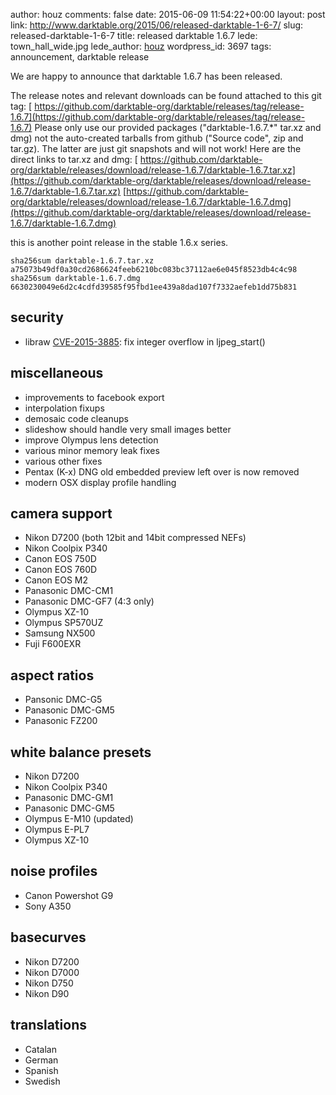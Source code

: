 author: houz
comments: false
date: 2015-06-09 11:54:22+00:00
layout: post
link: http://www.darktable.org/2015/06/released-darktable-1-6-7/
slug: released-darktable-1-6-7
title: released darktable 1.6.7
lede: town_hall_wide.jpg
lede_author: <a href="https://houz.org/">houz</a>
wordpress_id: 3697
tags: announcement, darktable release

We are happy to announce that darktable 1.6.7 has been released.

The release notes and relevant downloads can be found attached to this git tag:
[ https://github.com/darktable-org/darktable/releases/tag/release-1.6.7](https://github.com/darktable-org/darktable/releases/tag/release-1.6.7)
Please only use our provided packages ("darktable-1.6.7.*" tar.xz and dmg) not the auto-created tarballs from github ("Source code", zip and tar.gz). The latter are just git snapshots and will not work! Here are the direct links to tar.xz and dmg:
[ https://github.com/darktable-org/darktable/releases/download/release-1.6.7/darktable-1.6.7.tar.xz](https://github.com/darktable-org/darktable/releases/download/release-1.6.7/darktable-1.6.7.tar.xz)
[https://github.com/darktable-org/darktable/releases/download/release-1.6.7/darktable-1.6.7.dmg](https://github.com/darktable-org/darktable/releases/download/release-1.6.7/darktable-1.6.7.dmg)

this is another point release in the stable 1.6.x series.

    sha256sum darktable-1.6.7.tar.xz
    a75073b49df0a30cd2686624feeb6210bc083bc37112ae6e045f8523db4c4c98
    sha256sum darktable-1.6.7.dmg
    6630230049e6d2c4cdfd39585f95fbd1ee439a8dad107f7332aefeb1dd75b831

## security

* libraw [CVE-2015-3885](https://cve.mitre.org/cgi-bin/cvename.cgi?name=CVE-2015-3885): fix integer overflow in ljpeg_start()

## miscellaneous

* improvements to facebook export
* interpolation fixups
* demosaic code cleanups
* slideshow should handle very small images better
* improve Olympus lens detection
* various minor memory leak fixes
* various other fixes
* Pentax (K-x) DNG old embedded preview left over is now removed
* modern OSX display profile handling

## camera support

* Nikon D7200 (both 12bit and 14bit compressed NEFs)
* Nikon Coolpix P340
* Canon EOS 750D
* Canon EOS 760D
* Canon EOS M2
* Panasonic DMC-CM1
* Panasonic DMC-GF7 (4:3 only)
* Olympus XZ-10
* Olympus SP570UZ
* Samsung NX500
* Fuji F600EXR

## aspect ratios

* Pansonic DMC-G5
* Panasonic DMC-GM5
* Panasonic FZ200

## white balance presets

* Nikon D7200
* Nikon Coolpix P340
* Panasonic DMC-GM1
* Panasonic DMC-GM5
* Olympus E-M10 (updated)
* Olympus E-PL7
* Olympus XZ-10

## noise profiles

* Canon Powershot G9
* Sony A350

## basecurves

* Nikon D7200
* Nikon D7000
* Nikon D750
* Nikon D90

## translations

* Catalan
* German
* Spanish
* Swedish

